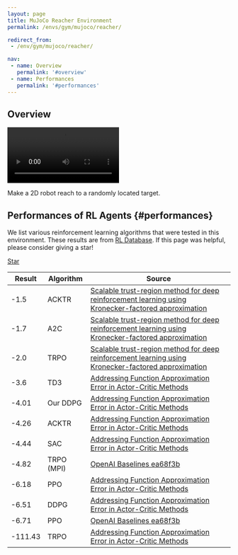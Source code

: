 ```yaml
---
layout: page
title: MuJoCo Reacher Environment
permalink: /envs/gym/mujoco/reacher/

redirect_from:
 - /env/gym/mujoco/reacher/

nav:
 - name: Overview
   permalink: '#overview'
 - name: Performances
   permalink: '#performances'
---
```



## Overview

<video style="max-width: 50%" autoplay loop mute controls>
    <source src='{{ "assets/_pages/envs/gym/mujoco/Reacher.mp4" | absolute_url }}' >
</video>

Make a 2D robot reach to a randomly located target.


## Performances of RL Agents {#performances}

We list various reinforcement learning algorithms that were tested in this environment. These results are from [RL Database](https://github.com/seungjaeryanlee/rldb). If this page was helpful, please consider giving a star!

<!-- Place this tag where you want the button to render. -->
<a class="github-button" href="https://github.com/seungjaeryanlee/rldb" data-icon="octicon-star" data-size="large" data-show-count="true" aria-label="Star seungjaeryanlee/rldb on GitHub">Star</a>
<!-- Place this tag in your head or just before your close body tag. -->
<script async defer src="https://buttons.github.io/buttons.js"></script>

| Result | Algorithm | Source |
|--------|-----------|--------|
| -1.5 | ACKTR | [Scalable trust-region method for deep reinforcement learning using Kronecker-factored approximation](https://arxiv.org/abs/1708.05144) |
| -1.7 | A2C | [Scalable trust-region method for deep reinforcement learning using Kronecker-factored approximation](https://arxiv.org/abs/1708.05144) |
| -2.0 | TRPO | [Scalable trust-region method for deep reinforcement learning using Kronecker-factored approximation](https://arxiv.org/abs/1708.05144) |
| -3.6 | TD3 | [Addressing Function Approximation Error in Actor-Critic Methods](https://arxiv.org/abs/1802.09477) |
| -4.01 | Our DDPG | [Addressing Function Approximation Error in Actor-Critic Methods](https://arxiv.org/abs/1802.09477) |
| -4.26 | ACKTR | [Addressing Function Approximation Error in Actor-Critic Methods](https://arxiv.org/abs/1802.09477) |
| -4.44 | SAC | [Addressing Function Approximation Error in Actor-Critic Methods](https://arxiv.org/abs/1802.09477) |
| -4.82 | TRPO (MPI) | [OpenAI Baselines ea68f3b](https://github.com/openai/baselines) |
| -6.18 | PPO | [Addressing Function Approximation Error in Actor-Critic Methods](https://arxiv.org/abs/1802.09477) |
| -6.51 | DDPG | [Addressing Function Approximation Error in Actor-Critic Methods](https://arxiv.org/abs/1802.09477) |
| -6.71 | PPO | [OpenAI Baselines ea68f3b](https://github.com/openai/baselines) |
| -111.43 | TRPO | [Addressing Function Approximation Error in Actor-Critic Methods](https://arxiv.org/abs/1802.09477) |

